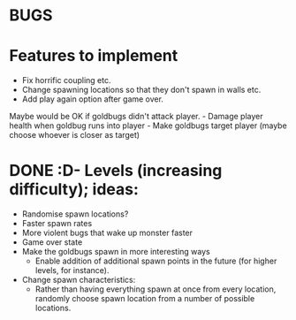 # BUGS 

# Features to implement
- Fix horrific coupling etc.
- Change spawning locations so that they don't spawn in walls etc.
- Add play again option after game over.

Maybe would be OK if goldbugs didn't attack player.
	- Damage player health when goldbug runs into player
	- Make goldbugs target player (maybe choose whoever is closer as target)

# DONE :D- Levels (increasing difficulty); ideas:
- Randomise spawn locations? 
- Faster spawn rates
- More violent bugs that wake up monster faster 
- Game over state 
- Make the goldbugs spawn in more interesting ways
	- Enable addition of additional spawn points in the future (for higher levels,
	  for instance). 
- Change spawn characteristics:
    - Rather than having everything spawn at once from every location, 
      randomly choose spawn location from a number of possible locations. 